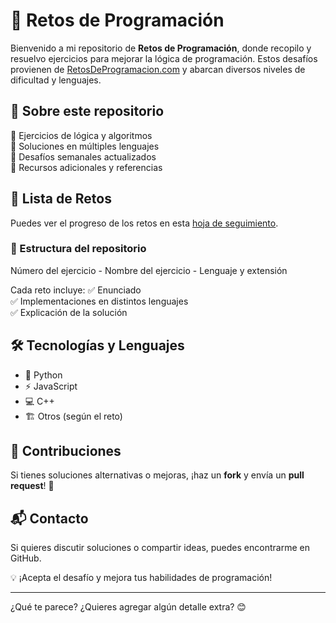 # 🚀 Retos de Programación

Bienvenido a mi repositorio de **Retos de Programación**, donde recopilo y resuelvo ejercicios para mejorar la lógica de programación. Estos desafíos provienen de [RetosDeProgramacion.com](https://retosdeprogramacion.com/) y abarcan diversos niveles de dificultad y lenguajes.

## 📌 Sobre este repositorio
🔹 Ejercicios de lógica y algoritmos  
🔹 Soluciones en múltiples lenguajes  
🔹 Desafíos semanales actualizados  
🔹 Recursos adicionales y referencias  

## 📜 Lista de Retos
Puedes ver el progreso de los retos en esta [hoja de seguimiento](https://docs.google.com/spreadsheets/d/1fzAfTAtKQ8ct9yiChvB33iuuwaiHQNeMqNLh9I7RKcU/edit?gid=0#gid=0).

### 📂 Estructura del repositorio
Número del ejercicio - Nombre del ejercicio - Lenguaje y extensión

Cada reto incluye:
✅ Enunciado  
✅ Implementaciones en distintos lenguajes  
✅ Explicación de la solución  

## 🛠 Tecnologías y Lenguajes
- 🐍 Python
- ⚡ JavaScript
- 💻 C++
- 🏗️ Otros (según el reto)

## 🤝 Contribuciones
Si tienes soluciones alternativas o mejoras, ¡haz un **fork** y envía un **pull request**! 🚀  

## 📬 Contacto
Si quieres discutir soluciones o compartir ideas, puedes encontrarme en GitHub.

💡 ¡Acepta el desafío y mejora tus habilidades de programación!

---

¿Qué te parece? ¿Quieres agregar algún detalle extra? 😊

